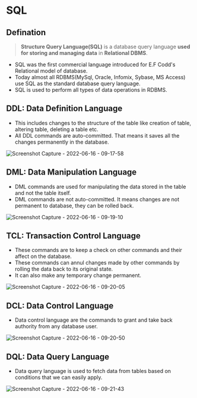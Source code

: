 # SQL

## Defination

> **Structure Query Language(SQL)** is a database query language **used for storing and managing data** in **Relational DBMS**. 

- SQL was the first commercial language introduced for E.F Codd's Relational model of database. 
- Today almost all RDBMS(MySql, Oracle, Infomix, Sybase, MS Access) use SQL as the standard database query language.
- SQL is used to perform all types of data operations in RDBMS.

## DDL: Data Definition Language

- This includes changes to the structure of the table like creation of table, altering table, deleting a table etc.
- All DDL commands are auto-committed. That means it saves all the changes permanently in the database.

![Screenshot Capture - 2022-06-16 - 09-17-58](https://user-images.githubusercontent.com/35686407/173987012-7a34ca37-e8f3-44fb-9742-28b78525df4d.png)

## DML: Data Manipulation Language
- DML commands are used for manipulating the data stored in the table and not the table itself.
- DML commands are not auto-committed. It means changes are not permanent to database, they can be rolled back.

![Screenshot Capture - 2022-06-16 - 09-19-10](https://user-images.githubusercontent.com/35686407/173987136-735d7933-77f1-4987-b01b-07372ef3e2c4.png)

## TCL: Transaction Control Language
- These commands are to keep a check on other commands and their affect on the database.
- These commands can annul changes made by other commands by rolling the data back to its original state.
- It can also make any temporary change permanent.

![Screenshot Capture - 2022-06-16 - 09-20-05](https://user-images.githubusercontent.com/35686407/173987289-2ac6475b-0edf-4d25-ad87-23aac3205157.png)

## DCL: Data Control Language
- Data control language are the commands to grant and take back authority from any database user.

![Screenshot Capture - 2022-06-16 - 09-20-50](https://user-images.githubusercontent.com/35686407/173987375-b562ef8e-b0ae-413e-a3a5-54d9a9060f6c.png)

## DQL: Data Query Language
- Data query language is used to fetch data from tables based on conditions that we can easily apply.

![Screenshot Capture - 2022-06-16 - 09-21-43](https://user-images.githubusercontent.com/35686407/173987438-0e589dac-d91e-4423-9693-c4906e06c31d.png)



























